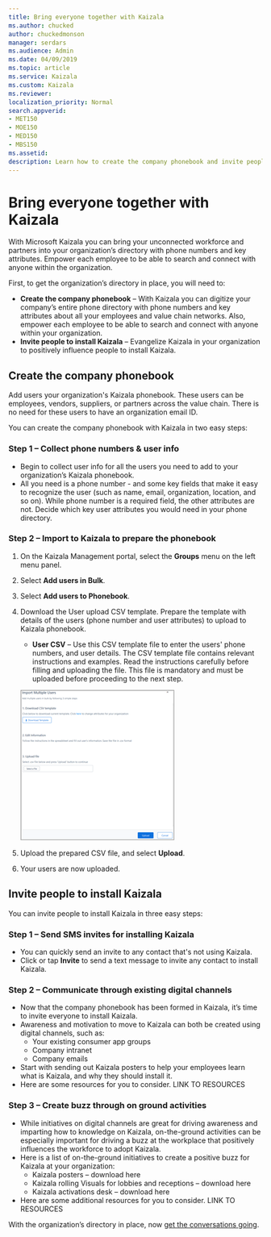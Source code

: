 ```yaml
---
title: Bring everyone together with Kaizala
ms.author: chucked
author: chuckedmonson
manager: serdars
ms.audience: Admin
ms.date: 04/09/2019
ms.topic: article
ms.service: Kaizala
ms.custom: Kaizala
ms.reviewer: 
localization_priority: Normal
search.appverid:
- MET150
- MOE150
- MED150
- MBS150
ms.assetid: 
description: Learn how to create the company phonebook and invite people to install Kaizala.
---
```


# Bring everyone together with Kaizala

With Microsoft Kaizala you can bring your unconnected workforce and partners into your organization’s directory with phone numbers and key attributes. Empower each employee to be able to search and connect with anyone within the organization.

First, to get the organization’s directory in place, you will need to:

- **Create the company phonebook** – With Kaizala you can digitize your company’s entire phone directory with phone numbers and key attributes about all your employees and value chain networks. Also, empower each employee to be able to search and connect with anyone within your organization.
- **Invite people to install Kaizala** – Evangelize Kaizala in your organization to positively influence people to install Kaizala.

## Create the company phonebook

Add users your organization's Kaizala phonebook. These users can be employees, vendors, suppliers, or partners across the value chain. There is no need for these users to have an organization email ID. 

You can create the company phonebook with Kaizala in two easy steps:

### Step 1 – Collect phone numbers & user info

- Begin to collect user info for all the users you need to add to your organization’s Kaizala phonebook.
- All you need is a phone number - and some key fields that make it easy to recognize the user (such as name, email, organization, location, and so on). While phone number is a required field, the other attributes are not. Decide which key user attributes you would need in your phone directory. 

### Step 2 – Import to Kaizala to prepare the phonebook

1. On the Kaizala Management portal, select the **Groups** menu on the left menu panel.
2. Select **Add users in Bulk**.
3. Select **Add users to Phonebook**.
4. Download the User upload CSV template. Prepare the template with details of the users (phone number and user attributes) to upload to Kaizala phonebook.
   - **User CSV** – Use this CSV template file to enter the users' phone numbers, and user details. The CSV template file contains relevant instructions and examples. Read the instructions carefully before filling and uploading the file. This file is mandatory and must be uploaded before proceeding to the next step.

   ![Screenshot of Import Multiple Users window](media/import-multiple-users.png)
5. Upload the prepared CSV file, and select **Upload**.
6. Your users are now uploaded. 

## Invite people to install Kaizala

You can invite people to install Kaizala in three easy steps:

### Step 1 – Send SMS invites for installing Kaizala

- You can quickly send an invite to any contact that's not using Kaizala.
- Click or tap **Invite** to send a text message to invite any contact to install Kaizala.

### Step 2 – Communicate through existing digital channels

- Now that the company phonebook has been formed in Kaizala, it’s time to invite everyone to install Kaizala.
- Awareness and motivation to move to Kaizala can both be created using digital channels, such as:
  - Your existing consumer app groups
  - Company intranet
  - Company emails 
- Start with sending out Kaizala posters to help your employees learn what is Kaizala, and why they should install it.
- Here are some resources for you to consider. LINK TO RESOURCES

### Step 3 – Create buzz through on ground activities

- While initiatives on digital channels are great for driving awareness and imparting how to knowledge on Kaizala, on-the-ground activities can be especially important for driving a buzz at the workplace that positively influences the workforce to adopt Kaizala.
- Here is a list of on-the-ground initiatives to create a positive buzz for Kaizala at your organization: 
  - Kaizala posters – download here
  - Kaizala rolling Visuals for lobbies and receptions – download here
  - Kaizala activations desk – download here 
- Here are some additional resources for you to consider. LINK TO RESOURCES

With the organization’s directory in place, now [get the conversations going](get-conversations-going.md).
